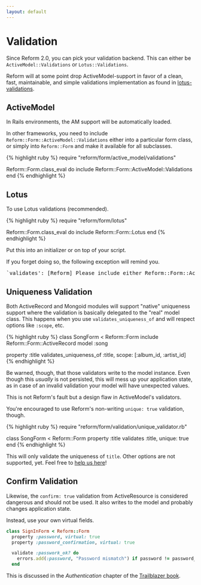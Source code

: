 ```yaml
---
layout: default
---
```


# Validation

Since Reform 2.0, you can pick your validation backend. This can either be `ActiveModel::Validations` or `Lotus::Validations`.

Reform will at some point drop ActiveModel-support in favor of a clean, fast, maintainable, and simple validations implementation as found in [lotus-validations](https://github.com/lotus/lotus-validations).


## ActiveModel

In Rails environments, the AM support will be automatically loaded.

In other frameworks, you need to include `Reform::Form::ActiveModel::Validations` either into a particular form class, or simply into `Reform::Form` and make it available for all subclasses.

{% highlight ruby %}
require "reform/form/active_model/validations"

Reform::Form.class_eval do
  include Reform::Form::ActiveModel::Validations
end
{% endhighlight %}


## Lotus

To use Lotus validations (recommended).

{% highlight ruby %}
require "reform/form/lotus"

Reform::Form.class_eval do
  include Reform::Form::Lotus
end
{% endhighlight %}

Put this into an initializer or on top of your script.

If you forget doing so, the following exception will remind you.

<pre>
`validates': [Reform] Please include either Reform::Form::ActiveModel::Validations or Reform::Form::Lotus in your form class. (RuntimeError)
</pre>

## Uniqueness Validation

Both ActiveRecord and Mongoid modules will support "native" uniqueness support where the validation is basically delegated to the "real" model class. This happens when you use `validates_uniqueness_of` and will respect options like `:scope`, etc.

{% highlight ruby %}
class SongForm < Reform::Form
  include Reform::Form::ActiveRecord
  model :song

  property :title
  validates_uniqueness_of :title, scope: [:album_id, :artist_id]
{% endhighlight %}

Be warned, though, that those validators write to the model instance. Even though this _usually_ is not persisted, this will mess up your application state, as in case of an invalid validation your model will have unexpected values.

This is not Reform's fault but a design flaw in ActiveModel's validators.

You're encouraged to use Reform's non-writing `unique: true` validation, though.

{% highlight ruby %}
require "reform/form/validation/unique_validator.rb"

class SongForm < Reform::Form
  property :title
  validates :title, unique: true
end
{% endhighlight %}

This will only validate the uniqueness of `title`. Other options are not supported, yet. Feel free to [help us here](https://github.com/apotonick/reform/blob/master/lib/reform/form/validation/unique_validator.rb)!

## Confirm Validation

Likewise, the `confirm: true` validation from ActiveResource is considered dangerous and should not be used. It also writes to the model and probably changes application state.

Instead, use your own virtual fields.

```ruby
class SignInForm < Reform::Form
  property :password, virtual: true
  property :password_confirmation, virtual: true

  validate :passwork_ok? do
    errors.add(:password, "Password mismatch") if password != password_confirmation
  end
```

This is discussed in the _Authentication_ chapter of the [Trailblazer book](https://leanpub.com/trailblazer).